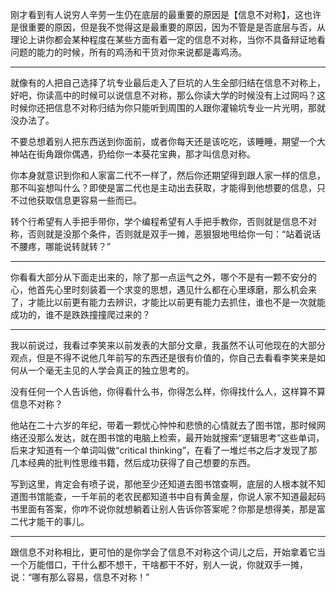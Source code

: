 <p>刚才看到有人说穷人辛劳一生仍在底层的最重要的原因是【信息不对称】，这也许是很重要的原因，但是我不觉得这是最重要的原因，因为不管是是否底层与否，从理论上讲你都会某种程度在某些方面有着一定的信息不对称，当你不具备辩证地看问题的能力的时候，所有的鸡汤和干货对你来说都是毒鸡汤。</p><hr><p>就像有的人把自己选择了坑专业最后走入了巨坑的人生全部归结在信息不对称上，好吧，你读高中的时候可以说信息不对称，那么你读大学的时候没有上过网吗？这时候你还把信息不对称归结为你只能听到周围的人跟你灌输坑专业一片光明，那就没办法了。</p><p>不要总想着别人把东西送到你面前，或者你每天还是该吃吃，该睡睡，期望一个大神站在街角跟你偶遇，扔给你一本葵花宝典，那才叫信息对称。</p><p>你本身就意识到你和人家富二代不一样了，然后你还期望得到跟人家一样的信息，那不叫妄想叫什么？即使是富二代也是主动出去获取，才能得到他想要的信息，只不过他获取信息更容易一些而已。</p><p>转个行希望有人手把手带你，学个编程希望有人手把手教你，否则就是信息不对称，否则就是没那个条件，否则就是双手一摊，恶狠狠地甩给你一句：“站着说话不腰疼，哪能说转就转？”</p><hr><p>你看看大部分从下面走出来的，除了那一点运气之外，哪个不是有一颗不安分的心，他首先心里时刻装着一个求变的思想，遇见什么都在心里琢磨，那么机会来了，才能比以前更有能力去辨识，才能比以前更有能力去抓住，谁也不是一次就能成功的，谁不是跌跌撞撞爬过来的？</p><hr><p>我以前说过，我看过李笑来以前发表的大部分文章，我虽然不认可他现在的大部分观点，但是不得不说他几年前写的东西还是很有价值的，你自己去看看李笑来是如何从一个毫无主见的人学会真正的独立思考的。</p><p>没有任何一个人告诉他，你得看什么书，你得怎么样，你得找什么人，这样算不算信息不对称？</p><p>他站在二十六岁的年纪，带着一颗忧心忡忡和悲愤的心情就去了图书馆，那时候网络还没那么发达，就在图书馆的电脑上检索，最开始就搜索“逻辑思考”这些单词，后来才知道有一个单词叫做“critical thinking”，在看了一堆烂书之后才发现了那几本经典的批判性思维书籍，然后成功获得了自己想要的东西。</p><p>写到这里，肯定会有喷子说，那他至少还知道去图书馆查啊，底层的人根本就不知道图书馆能查，一千年前的老农民都知道书中自有黄金屋，你说人家不知道最起码书里面有答案，你咋不说你就想躺着让别人告诉你答案呢？你那是想得美，那是富二代才能干的事儿。</p><hr><p>跟信息不对称相比，更可怕的是你学会了信息不对称这个词儿之后，开始拿着它当一个万能借口，干什么都不想干，干啥都干不好，别人一说，你就双手一摊，说：“哪有那么容易，信息不对称！”</p>
